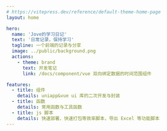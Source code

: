 ```yaml
---
# https://vitepress.dev/reference/default-theme-home-page
layout: home

hero:
  name: 'Jove的学习日记'
  text: '日常记录，保持学习'
  tagline: 一个前端的记录与分享
  image: ../public/background.png
  actions:
    - theme: brand
      text: 开发笔记
      link: /docs/component/vue 双向绑定数据的时间范围组件

features:
  - title: 组件
    details: uniapp&vue ui 库的二次开发与封装
  - title: 函数
    details: 常用函数与工具函数
  - title: js 脚本
    details: 快速部署、快速打包等效率脚本，导出 Excel 等功能脚本
---
```

